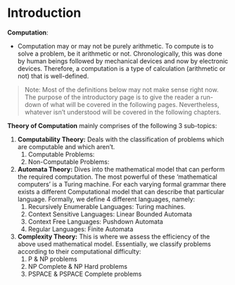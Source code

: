 # Introduction

**Computation**: 

- Computation may or may not be purely arithmetic. To compute is to solve a problem, be it arithmetic or not. Chronologically, this was done by human beings followed by mechanical devices and now by electronic devices. Therefore, a computation is a type of calculation (arithmetic or not) that is well-defined.

> Note: Most of the definitions below may not make sense right now. The purpose of the introductory page is to give the reader a run-down of what will be covered in the following pages. Nevertheless, whatever isn’t understood will be covered in the following chapters.
> 

**Theory of Computation** mainly comprises of the following 3 sub-topics:

1. **Computability Theory:** Deals with the classification of problems which are computable and which aren’t.
    1. Computable Problems:
    2. Non-Computable Problems: 
2. **Automata Theory:** Dives into the mathematical model that can perform the required computation. The most powerful of these ‘mathematical computers’ is a Turing machine. For each varying formal grammar there exists a different Computational model that can describe that particular language. Formally, we define 4 different languages, namely:
    1. Recursively Enumerable Languages: Turing machines.
    2. Context Sensitive Languages: Linear Bounded Automata
    3. Context Free Languages: Pushdown Automata
    4. Regular Languages: Finite Automata
3. **Complexity Theory:** This is where we assess the efficiency of the above used mathematical model. Essentially, we classify problems according to their computational difficulty:
    1. P & NP problems
    2. NP Complete & NP Hard problems
    3. PSPACE & PSPACE Complete problems